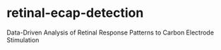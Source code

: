 # retinal-ecap-detection
Data-Driven Analysis of Retinal Response Patterns to Carbon Electrode Stimulation


